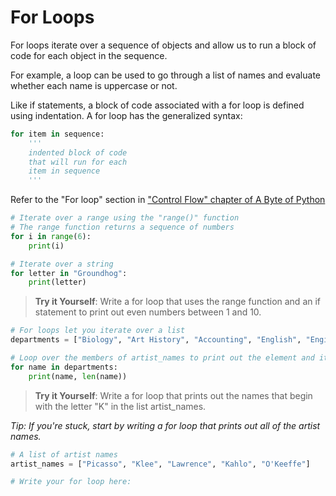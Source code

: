 # For Loops
For loops iterate over a sequence of objects and allow us to run a block of code for each object in the sequence.

For example, a loop can be used to go through a list of names and evaluate whether each name is uppercase or not.

Like if statements, a block of code associated with a for loop is defined using indentation. A for loop has the generalized syntax:

```python
for item in sequence:
    '''
    indented block of code
    that will run for each
    item in sequence
    '''
  ```
Refer to the "For loop" section in ["Control Flow" chapter of A Byte of Python](https://colab.research.google.com/corgiredirector?site=https%3A%2F%2Fpython.swaroopch.com%2Fcontrol_flow.html)

```python
# Iterate over a range using the "range()" function
# The range function returns a sequence of numbers
for i in range(6):
    print(i)

# Iterate over a string
for letter in "Groundhog":
    print(letter)
```

> **Try it Yourself**: Write a for loop that uses the range function and an if statement to print out even numbers between 1 and 10.

```python
# For loops let you iterate over a list
departments = ["Biology", "Art History", "Accounting", "English", "Engineering"]

# Loop over the members of artist_names to print out the element and its length
for name in departments:
    print(name, len(name))
```

> **Try it Yourself**: Write a for loop that prints out the names that begin with the letter "K" in the list artist_names.

_Tip: If you're stuck, start by writing a for loop that prints out all of the artist names._

```python
# A list of artist names
artist_names = ["Picasso", "Klee", "Lawrence", "Kahlo", "O'Keeffe"]

# Write your for loop here:
```
